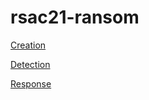# rsac21-ransom


[Creation](LAB_FILES/know_thy_enemy.md)

[Detection](LAB_FILES/detection.md)


[Response](LAB_FILES/response.md)
